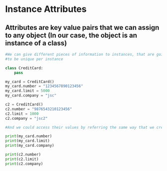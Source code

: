 # Instance Attributes
## Attributes are key value pairs that we can assign to any object (In our case, the object is an instance of a class)
```python 
#We can give different pieces of information to instances, that are going
#to be unique per instance

class CreditCard:
    pass

my_card = CreditCard()
my_card.number = "1234567890123456"
my_card.limit = 5000
my_card.company = "jsc"

c2 = CreditCard()
c2.number = "9876543210123456"
c2.limit = 1000
c2.company = "jsc2"

#And we could access their values by referring the same way that we created:

print(my_card.number)
print(my_card.limit)
print(my_card.company)

print(c2.number)
print(c2.limit)
print(c2.company)


```